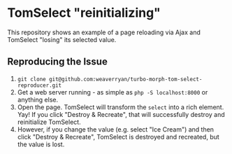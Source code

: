 # TomSelect "reinitializing"

This repository shows an example of a page reloading via Ajax and
TomSelect "losing" its selected value.

## Reproducing the Issue

1. `git clone git@github.com:weaverryan/turbo-morph-tom-select-reproducer.git`
2. Get a web server running - as simple as `php -S localhost:8000` or anything else.
3. Open the page. TomSelect will transform the `select` into a rich element. Yay!
   If you click "Destroy & Recreate", that will successfully destroy and reinitialize TomSelect.
4. However, if you change the value (e.g. select "Ice Cream") and then click "Destroy & Recreate",
   TomSelect is destroyed and recreated, but the value is lost.
